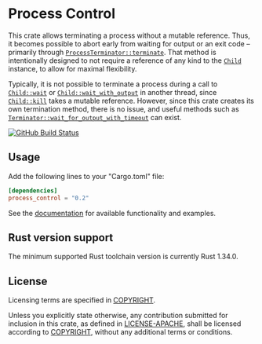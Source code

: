 # Process Control

This crate allows terminating a process without a mutable reference. Thus, it
becomes possible to abort early from waiting for output or an exit code –
primarily through [`ProcessTerminator::terminate`]. That method is
intentionally designed to not require a reference of any kind to the [`Child`]
instance, to allow for maximal flexibility.

Typically, it is not possible to terminate a process during a call to
[`Child::wait`] or [`Child::wait_with_output`] in another thread, since
[`Child::kill`] takes a mutable reference. However, since this crate creates
its own termination method, there is no issue, and useful methods such as
[`Terminator::wait_for_output_with_timeout`] can exist.

[![GitHub Build Status](https://github.com/dylni/process_control/workflows/build/badge.svg?branch=master)](https://github.com/dylni/process_control/actions?query=branch%3Amaster)

## Usage

Add the following lines to your "Cargo.toml" file:

```toml
[dependencies]
process_control = "0.2"
```

See the [documentation] for available functionality and examples.

## Rust version support

The minimum supported Rust toolchain version is currently Rust 1.34.0.

## License

Licensing terms are specified in [COPYRIGHT].

Unless you explicitly state otherwise, any contribution submitted for inclusion
in this crate, as defined in [LICENSE-APACHE], shall be licensed according to
[COPYRIGHT], without any additional terms or conditions.

[`Child`]: https://doc.rust-lang.org/std/process/struct.Child.html
[`Child::kill`]: https://doc.rust-lang.org/std/process/struct.Child.html#method.kill
[`Child::wait`]: https://doc.rust-lang.org/std/process/struct.Child.html#method.wait
[`Child::wait_with_output`]: https://doc.rust-lang.org/std/process/struct.Child.html#method.wait_with_output
[COPYRIGHT]: https://github.com/dylni/process_control/blob/master/COPYRIGHT
[documentation]: https://docs.rs/process_control
[LICENSE-APACHE]: https://github.com/dylni/process_control/blob/master/LICENSE-APACHE
[`ProcessTerminator::terminate`]: https://docs.rs/process_control/0.2.0/process_control/struct.ProcessTerminator.html#method.terminate
[sealed]: https://rust-lang.github.io/api-guidelines/future-proofing.html#c-sealed
[`Terminator::wait_for_output_with_timeout`]: https://docs.rs/process_control/0.2.0/process_control/trait.Terminator.html#tymethod.wait_with_timeout
